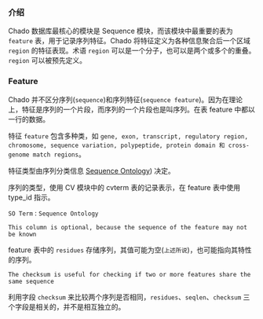 ### 介绍

Chado 数据库最核心的模块是 Sequence 模块，而该模块中最重要的表为 `feature` 表，用于记录序列特征。Chado 将特征定义为各种信息聚合后一个区域 `region` 的特征表现。术语 `region` 可以是一个分子，也可以是两个或多个的重叠。`region` 可以被预先定义。

### Feature

Chado 并不区分序列(`sequence`)和序列特征(`sequence feature`)。因为在理论上，特征是序列的一个片段，而序列的一个片段也是叫序列。在表 feature 中都以一行的数据。

特征 `feature` 包含多种类，如 `gene, exon, transcript, regulatory region, chromosome, sequence variation, polypeptide, protein domain 和 cross-genome match regions`。

特征类型由序列分类信息 [Sequence Ontology](http://www.sequenceontology.org/)) 决定。

序列的类型，使用 CV 模块中的 cvterm 表的记录表示，在 feature 表中使用 type_id 指示。

`SO Term` : `Sequence Ontology`

`This column is optional, because the sequence of the feature may not be known`

feature 表中的 `residues` 存储序列，其值可能为空(`上述所说`)，也可能指向其特性的序列。

`The checksum is useful for checking if two or more features share the same sequence`

利用字段 `checksum` 来比较两个序列是否相同，`residues`、`seqlen`、`checksum` 三个字段是相关的，并不是相互独立的。





